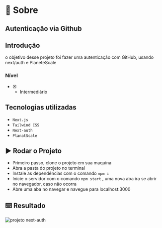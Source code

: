 # :page_with_curl: Sobre

Autenticação via Github
---
## Introdução

o objetivo desse projeto foi fazer uma autenticação com GitHub, usando next/auth e PlaneteScale 

### Nível

- [x] - Intermediário

## Tecnologias utilizadas

- `Next.js`
- `Tailwind CSS`
- `Next-auth`
- `PlanatScale`

## :arrow_forward: Rodar o Projeto

* Primeiro passo, clone o projeto em sua maquina
* Abra a pasta do projeto no terminal
* Instale as dependências com o comando `npm i` 
* Inicie o servidor com o comando `npm start` , uma nova aba ira se abrir no navegador, caso não ocorra
* Abre uma aba no navegar e navegue para localhost:3000

## :keyboard: Resultado
![projeto next-auth](https://user-images.githubusercontent.com/101607033/197671195-28ad9418-8373-4a7b-a1b2-d5b1d6993bf5.png)

